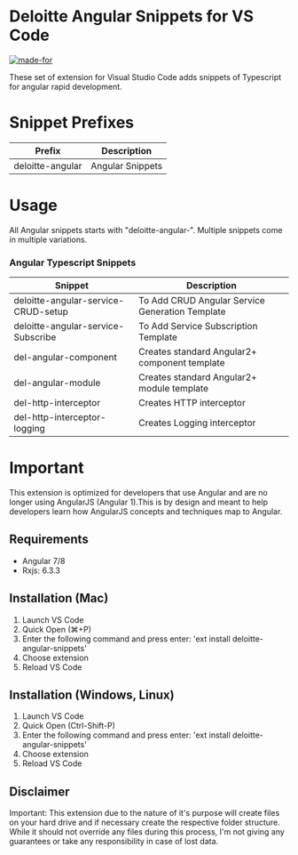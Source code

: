 # Deloitte Angular Snippets for VS Code

[![made-for](https://img.shields.io/badge/Made%20for-VSCode-1f425f.svg)](https://code.visualstudio.com/)

These set of extension for Visual Studio Code adds snippets of Typescript for 
angular rapid development.

# Snippet Prefixes

| Prefix | Description |
| ------- | ----------|
| deloitte-angular | Angular Snippets |

# Usage

All Angular snippets starts with "deloitte-angular-".
Multiple snippets come in multiple variations.


### Angular Typescript Snippets

| Snippet                             | Description 
| ----------------------------------- | ------------------------------------------------
| deloitte-angular-service-CRUD-setup | To Add CRUD Angular Service Generation Template 
| deloitte-angular-service-Subscribe  | To Add Service Subscription Template 
| del-angular-component               | Creates standard Angular2+ component template
| del-angular-module                  | Creates standard Angular2+ module template
| del-http-interceptor                | Creates HTTP interceptor
| del-http-interceptor-logging        | Creates Logging interceptor


# Important
This extension is optimized for developers that use Angular and are no longer using AngularJS (Angular 1).This is by design and meant to help developers learn how AngularJS concepts and techniques map to Angular.


## Requirements
- Angular 7/8
- Rxjs: 6.3.3


## Installation (Mac)

1. Launch VS Code 
2. Quick Open (⌘+P)
3. Enter the following command and press enter: 'ext install deloitte-angular-snippets'
4. Choose extension
5. Reload VS Code 


## Installation (Windows, Linux)

1. Launch VS Code 
2. Quick Open (Ctrl-Shift-P)
3. Enter the following command and press enter: 'ext install deloitte-angular-snippets'
4. Choose extension
5. Reload VS Code 



## Disclaimer

Important: This extension due to the nature of it's purpose will create
files on your hard drive and if necessary create the respective folder structure.
While it should not override any files during this process, I'm not giving any guarantees or take any responsibility in case of lost data.


